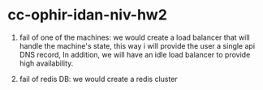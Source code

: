 # cc-ophir-idan-niv-hw2
1) fail of one of the machines: we would create a load balancer
that will handle the machine's state, this way i will provide the user a single api
DNS record, In addition, we will have an idle load balancer to provide high availability.

2) fail of redis DB: we would create a redis cluster 
